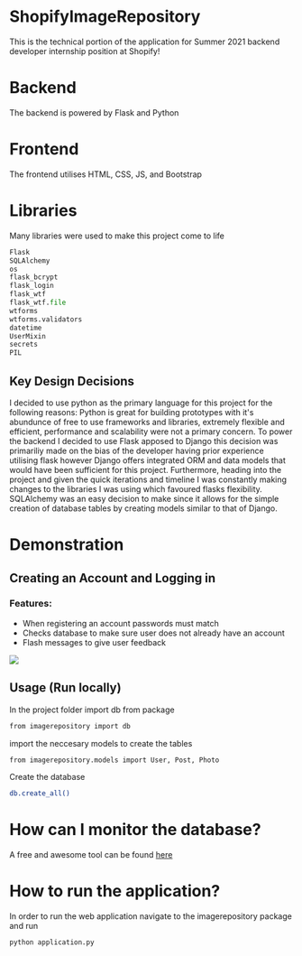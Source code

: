 # ShopifyImageRepository
This is the technical portion of the application for Summer 2021 backend developer internship position at Shopify!

# Backend
The backend is powered by Flask and Python

# Frontend
The frontend utilises HTML, CSS, JS, and Bootstrap

# Libraries
Many libraries were used to make this project come to life

```python
Flask
SQLAlchemy
os
flask_bcrypt
flask_login
flask_wtf
flask_wtf.file
wtforms
wtforms.validators
datetime
UserMixin
secrets
PIL
```

## Key Design Decisions

I decided to use python as the primary language for this project for the following reasons: Python is great for building prototypes with it's abundunce of free to use frameworks and libraries, extremely flexible and efficient, performance and scalability were not a primary concern. To power the backend I decided to use Flask apposed to Django this decision was primariliy made on the bias of the developer having prior experience utilising flask however Django offers integrated ORM and data models that would have been sufficient for this project. Furthermore, heading into the project and given the quick iterations and timeline I was constantly making changes to the libraries I was using which favoured flasks flexibility. SQLAlchemy was an easy decision to make since it allows for the simple creation of database tables by creating models similar to that of Django.

# Demonstration

## Creating an Account and Logging in

### Features:

* When registering an account passwords must match
* Checks database to make sure user does not already have an account
* Flash messages to give user feedback

![](CreateAccountLogin.gif)

## Usage (Run locally)


In the project folder import db from package

```bash
from imagerepository import db
```

import the neccesary models to create the tables

```bash
from imagerepository.models import User, Post, Photo
```

Create the database

```bash
db.create_all()
```

# How can I monitor the database?
A free and awesome tool can be found [here](https://sqlitebrowser.org/)


# How to run the application?
In order to run the web application navigate to the imagerepository package and run

```bash
python application.py
```


